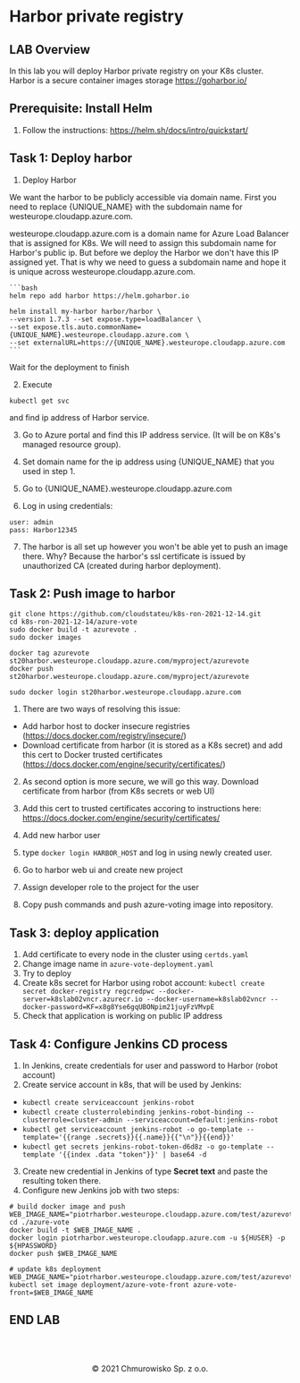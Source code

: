 # Harbor private registry

## LAB Overview

In this lab you will deploy Harbor private registry on your K8s cluster. Harbor is a secure container images storage https://goharbor.io/

## Prerequisite: Install Helm

1. Follow the instructions: https://helm.sh/docs/intro/quickstart/

## Task 1: Deploy harbor

1. Deploy Harbor

We want the harbor to be publicly accessible via domain name. First you need to replace {UNIQUE_NAME} with the subdomain name for westeurope.cloudapp.azure.com.

westeurope.cloudapp.azure.com is a domain name for Azure Load Balancer that is assigned for K8s. We will need to assign this subdomain name for Harbor's public ip. But before we deploy the Harbor we don't have this IP assigned yet. That is why we need to guess a subdomain name and hope it is unique across westeurope.cloudapp.azure.com.

    ```bash
    helm repo add harbor https://helm.goharbor.io
    
    helm install my-harbor harbor/harbor \ 
    --version 1.7.3 --set expose.type=loadBalancer \
    --set expose.tls.auto.commonName={UNIQUE_NAME}.westeurope.cloudapp.azure.com \
    --set externalURL=https://{UNIQUE_NAME}.westeurope.cloudapp.azure.com
    ```
Wait for the deployment to finish

2. Execute 
```
kubectl get svc
```
and find ip address of Harbor service.

3. Go to Azure portal and find this IP address service. (It will be on K8s's managed resource group).

4. Set domain name for the ip address using {UNIQUE_NAME} that you used in step 1.

5. Go to {UNIQUE_NAME}.westeurope.cloudapp.azure.com

6. Log in using credentials:
```
user: admin
pass: Harbor12345
```

7. The harbor is all set up however you won't be able yet to push an image there. Why? Because the harbor's ssl certificate is issued by unauthorized CA (created during harbor deployment).


## Task 2: Push image to harbor

```
git clone https://github.com/cloudstateu/k8s-ron-2021-12-14.git
cd k8s-ron-2021-12-14/azure-vote
sudo docker build -t azurevote .
sudo docker images

docker tag azurevote st20harbor.westeurope.cloudapp.azure.com/myproject/azurevote
docker push st20harbor.westeurope.cloudapp.azure.com/myproject/azurevote

sudo docker login st20harbor.westeurope.cloudapp.azure.com
```

1. There are two ways of resolving this issue:
- Add harbor host to docker insecure registries (https://docs.docker.com/registry/insecure/)
- Download certificate from harbor (it is stored as a K8s secret) and add this cert to Docker trusted certificates (https://docs.docker.com/engine/security/certificates/)

2. As second option is more secure, we will go this way. Download certificate from harbor (from K8s secrets or web UI)

3. Add this cert to trusted certificates accoring to instructions here: https://docs.docker.com/engine/security/certificates/

4. Add new harbor user

5. type `docker login HARBOR_HOST` and log in using newly created user.

6. Go to harbor web ui and create new project

7. Assign developer role to the project for the user

8. Copy push commands and push azure-voting image into repository.

## Task 3: deploy application

1. Add certificate to every node in the cluster using `certds.yaml`
2. Change image name in `azure-vote-deployment.yaml`
3. Try to deploy
4. Create k8s secret for Harbor using robot account:
   `kubectl create secret docker-registry regcredpwc --docker-server=k8slab02vncr.azurecr.io --docker-username=k8slab02vncr --docker-password=KF=x8g8Yse6gqUBONpim21juyFzVMvpE`
5. Check that application is working on public IP address


## Task 4: Configure Jenkins CD process
1. In Jenkins, create credentials for user and password to Harbor (robot account)
2. Create service account in k8s, that will be used by Jenkins:
- `kubectl create serviceaccount jenkins-robot`
- `kubectl create clusterrolebinding jenkins-robot-binding --clusterrole=cluster-admin --serviceaccount=default:jenkins-robot`
- `kubectl get serviceaccount jenkins-robot -o go-template --template='{{range .secrets}}{{.name}}{{"\n"}}{{end}}'`
- `kubectl get secrets jenkins-robot-token-d6d8z -o go-template --template '{{index .data "token"}}' | base64 -d`
3. Create new credential in Jenkins of type **Secret text** and paste the resulting token there.
4. Configure new Jenkins job with two steps:
```
# build docker image and push
WEB_IMAGE_NAME="piotrharbor.westeurope.cloudapp.azure.com/test/azurevote:${BUILD_NUMBER}"
cd ./azure-vote
docker build -t $WEB_IMAGE_NAME .
docker login piotrharbor.westeurope.cloudapp.azure.com -u ${HUSER} -p ${HPASSWORD}
docker push $WEB_IMAGE_NAME
```
```
# update k8s deployment
WEB_IMAGE_NAME="piotrharbor.westeurope.cloudapp.azure.com/test/azurevote:${BUILD_NUMBER}"
kubectl set image deployment/azure-vote-front azure-vote-front=$WEB_IMAGE_NAME
```

## END LAB

<br><br>

<center><p>&copy; 2021 Chmurowisko Sp. z o.o.<p></center>
